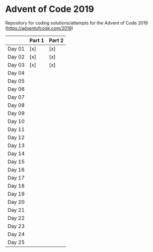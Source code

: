 # Advent of Code 2019
Repository for coding solutions/attempts for the Advent of Code 2019
(https://adventofcode.com/2019)


|      |Part 1|Part 2|
|------|-----|-----|
|Day 01| [x] | [x] |
|Day 02| [x] | [x] |
|Day 03| [x] | [x] |
|Day 04|  |  |
|Day 05|  |  |
|Day 06|  |  |
|Day 07|  |  |
|Day 08|  |  |
|Day 09|  |  |
|Day 10|  |  |
|Day 11|  |  |
|Day 12|  |  |
|Day 13|  |  |
|Day 14|  |  |
|Day 15|  |  |
|Day 16|  |  |
|Day 17|  |  |
|Day 18|  |  |
|Day 19|  |  |
|Day 20|  |  |
|Day 21|  |  |
|Day 22|  |  |
|Day 23|  |  |
|Day 24|  |  |
|Day 25|  |  |
